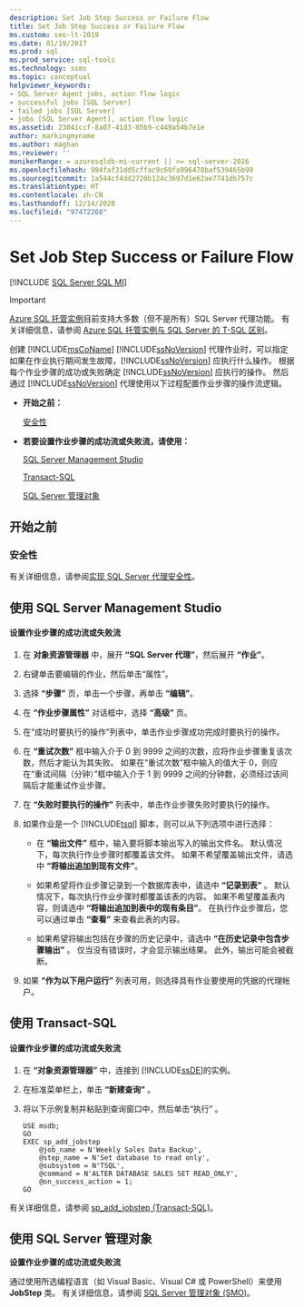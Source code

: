 ```yaml
---
description: Set Job Step Success or Failure Flow
title: Set Job Step Success or Failure Flow
ms.custom: seo-lt-2019
ms.date: 01/19/2017
ms.prod: sql
ms.prod_service: sql-tools
ms.technology: ssms
ms.topic: conceptual
helpviewer_keywords:
- SQL Server Agent jobs, action flow logic
- successful jobs [SQL Server]
- failed jobs [SQL Server]
- jobs [SQL Server Agent], action flow logic
ms.assetid: 23041ccf-8a07-41d3-85b9-c449a54b7e1e
author: markingmyname
ms.author: maghan
ms.reviewer: ''
monikerRange: = azuresqldb-mi-current || >= sql-server-2016
ms.openlocfilehash: 994faf31dd5cffac9c69fa996478baf539465b99
ms.sourcegitcommit: 1a544cf4dd2720b124c3697d1e62ae7741db757c
ms.translationtype: HT
ms.contentlocale: zh-CN
ms.lasthandoff: 12/14/2020
ms.locfileid: "97472268"
---
```

# <a name="set-job-step-success-or-failure-flow"></a>Set Job Step Success or Failure Flow
[!INCLUDE [SQL Server SQL MI](../../includes/applies-to-version/sql-asdbmi.md)]

> [!IMPORTANT]  
> [Azure SQL 托管实例](/azure/sql-database/sql-database-managed-instance)目前支持大多数（但不是所有）SQL Server 代理功能。 有关详细信息，请参阅 [Azure SQL 托管实例与 SQL Server 的 T-SQL 区别](/azure/sql-database/sql-database-managed-instance-transact-sql-information#sql-server-agent)。

创建 [!INCLUDE[msCoName](../../includes/msconame_md.md)] [!INCLUDE[ssNoVersion](../../includes/ssnoversion-md.md)] 代理作业时，可以指定如果在作业执行期间发生故障，[!INCLUDE[ssNoVersion](../../includes/ssnoversion-md.md)] 应执行什么操作。 根据每个作业步骤的成功或失败确定 [!INCLUDE[ssNoVersion](../../includes/ssnoversion-md.md)] 应执行的操作。 然后通过 [!INCLUDE[ssNoVersion](../../includes/ssnoversion-md.md)] 代理使用以下过程配置作业步骤的操作流逻辑。  
  
-   **开始之前：**  
  
    [安全性](#Security)  
  
-   **若要设置作业步骤的成功流或失败流，请使用：**  
  
    [SQL Server Management Studio](#SSMS)  
  
    [Transact-SQL](#TSQL)  
  
    [SQL Server 管理对象](#SMO)  
  
## <a name="before-you-begin"></a>开始之前  
  
### <a name="security"></a><a name="Security"></a>安全性  
有关详细信息，请参阅[实现 SQL Server 代理安全性](../../ssms/agent/implement-sql-server-agent-security.md)。  
  
## <a name="using-sql-server-management-studio"></a><a name="SSMS"></a>使用 SQL Server Management Studio  
  
#### <a name="to-set-job-step-success-or-failure-flow"></a>设置作业步骤的成功流或失败流  
  
1.  在 **对象资源管理器** 中，展开 **“SQL Server 代理”**，然后展开 **“作业”**。  
  
2.  右键单击要编辑的作业，然后单击“属性”。  
  
3.  选择 **“步骤”** 页，单击一个步骤，再单击 **“编辑”**。  
  
4.  在 **“作业步骤属性”** 对话框中，选择 **“高级”** 页。  
  
5.  在“成功时要执行的操作”列表中，单击作业步骤成功完成时要执行的操作。  
  
6.  在 **“重试次数”** 框中输入介于 0 到 9999 之间的次数，应将作业步骤重复该次数，然后才能认为其失败。 如果在“重试次数”框中输入的值大于 0，则应在“重试间隔（分钟）”框中输入介于 1 到 9999 之间的分钟数，必须经过该间隔后才能重试作业步骤。  
  
7.  在 **“失败时要执行的操作”** 列表中，单击作业步骤失败时要执行的操作。  
  
8.  如果作业是一个 [!INCLUDE[tsql](../../includes/tsql-md.md)] 脚本，则可以从下列选项中进行选择：  
  
    -   在 **“输出文件”** 框中，输入要将脚本输出写入的输出文件名。 默认情况下，每次执行作业步骤时都覆盖该文件。 如果不希望覆盖输出文件，请选中 **“将输出追加到现有文件”**。  
  
    -   如果希望将作业步骤记录到一个数据库表中，请选中 **“记录到表”** 。 默认情况下，每次执行作业步骤时都覆盖该表的内容。 如果不希望覆盖表内容，则请选中 **“将输出追加到表中的现有条目”**。 在执行作业步骤后，您可以通过单击 **“查看”** 来查看此表的内容。  
  
    -   如果希望将输出包括在步骤的历史记录中，请选中 **“在历史记录中包含步骤输出”** 。 仅当没有错误时，才会显示输出结果。 此外，输出可能会被截断。  
  
9. 如果 **“作为以下用户运行”** 列表可用，则选择具有作业要使用的凭据的代理帐户。  
  
## <a name="using-transact-sql"></a><a name="TSQL"></a>使用 Transact-SQL  
  
#### <a name="to-set-job-step-success-or-failure-flow"></a>设置作业步骤的成功流或失败流  
  
1.  在 **“对象资源管理器”** 中，连接到 [!INCLUDE[ssDE](../../includes/ssde_md.md)]的实例。  
  
2.  在标准菜单栏上，单击 **“新建查询”** 。  
  
3.  将以下示例复制并粘贴到查询窗口中，然后单击“执行” 。  
  
    ```  
    USE msdb;  
    GO  
    EXEC sp_add_jobstep  
        @job_name = N'Weekly Sales Data Backup',  
        @step_name = N'Set database to read only',  
        @subsystem = N'TSQL',  
        @command = N'ALTER DATABASE SALES SET READ_ONLY',   
        @on_success_action = 1;  
    GO  
    ```  
  
有关详细信息，请参阅 [sp_add_jobstep (Transact-SQL)](../../relational-databases/system-stored-procedures/sp-add-jobstep-transact-sql.md)。  
  
## <a name="using-sql-server-management-objects"></a><a name="SMO"></a>使用 SQL Server 管理对象  
**设置作业步骤的成功流或失败流**  
  
通过使用所选编程语言（如 Visual Basic、Visual C# 或 PowerShell）来使用 **JobStep** 类。 有关详细信息，请参阅 [SQL Server 管理对象 (SMO)](../../relational-databases/server-management-objects-smo/sql-server-management-objects-smo-programming-guide.md)。  
